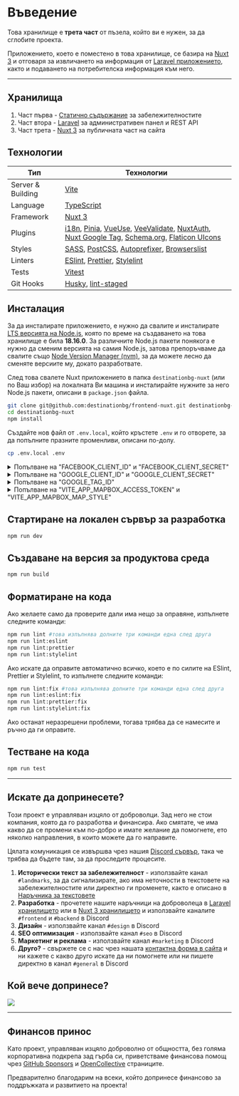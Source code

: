 # Въведение

Това хранилище е **трета част** от пъзела, който ви е нужен, за да сглобите проекта.

Приложението, което е поместено в това хранилище, се базира на [Nuxt 3](https://nuxt.com/) и отговаря за извличането на информация от [Laravel приложението](https://github.com/destinationbg/backend-laravel), както и подаването на потребителска информация към него.

---

## Хранилища

1. Част първа - [Статично съдържание](https://github.com/destinationbg/static-contents) за забележителностите
1. Част втора - [Laravel](https://github.com/destinationbg/backend-laravel) за административен панел и REST API
1. Част трета - [Nuxt 3](https://github.com/destinationbg/frontend-nuxt) за публичната част на сайта

## Технологии

| Тип               | Технологии                                                                                                                                                                                                                                                                                                                                                                                                                                                                                                  |
| ----------------- | ----------------------------------------------------------------------------------------------------------------------------------------------------------------------------------------------------------------------------------------------------------------------------------------------------------------------------------------------------------------------------------------------------------------------------------------------------------------------------------------------------------- |
| Server & Building | [Vite](https://npmjs.com/package/vite)                                                                                                                                                                                                                                                                                                                                                                                                                                                                      |
| Language          | [TypeScript](https://npmjs.com/package/typescript)                                                                                                                                                                                                                                                                                                                                                                                                                                                          |
| Framework         | [Nuxt 3](https://npmjs.com/package/nuxt)                                                                                                                                                                                                                                                                                                                                                                                                                                                                    |
| Plugins           | [i18n](https://npmjs.com/package/@nuxtjs/i18n), [Pinia](https://npmjs.com/package/pinia), [VueUse](https://npmjs.com/package/@vueuse/nuxt), [VeeValidate](https://npmjs.com/package/vee-validate), [NuxtAuth](https://npmjs.com/package/@sidebase/nuxt-auth), [Nuxt Google Tag](https://npmjs.com/package/nuxt-gtag), [Schema.org](https://npmjs.com/package/nuxt-schema-org), [Flaticon UIcons](https://npmjs.com/package/@flaticon/flaticon-uicons) |
| Styles            | [SASS](https://npmjs.com/package/sass), [PostCSS](https://npmjs.com/package/postcss), [Autoprefixer](https://npmjs.com/package/autoprefixer), [Browserslist](https://npmjs.com/package/browserslist)                                                                                                                                                                                                                                                                                                        |
| Linters           | [ESlint](https://npmjs.com/package/eslint), [Prettier](https://npmjs.com/package/prettier), [Stylelint](https://npmjs.com/package/stylelint)                                                                                                                                                                                                                                                                                                                                                                |
| Tests             | [Vitest](https://npmjs.com/package/vitest)                                                                                                                                                                                                                                                                                                                                                                                                                                                                  |
| Git Hooks         | [Husky](https://npmjs.com/package/husky), [lint-staged](https://npmjs.com/package/lint-staged)                                                                                                                                                                                                                                                                                                                                                                                                              |

## Инсталация

За да инсталирате приложението, е нужно да свалите и инсталирате [LTS версията на Node.js](https://nodejs.org/en/download), която по време на създаването на това хранилище е била **18.16.0**. За различните Node.js пакети понякога е нужно да сменим версията на самия Node.js, затова препоръчваме да свалите също [Node Version Manager (nvm)](https://github.com/nvm-sh/nvm), за да можете лесно да сменяте версиите му, докато разработвате.

След това свалете Nuxt приложението в папка `destinationbg-nuxt` (или по Ваш избор) на локалната Ви машина и инсталирайте нужните за него Node.js пакети, описани в `package.json` файла.

```bash
git clone git@github.com:destinationbg/frontend-nuxt.git destinationbg-nuxt
cd destinationbg-nuxt
npm install
```

Създайте нов файл от `.env.local`, който кръстете `.env` и го отворете, за да попълните празните променливи, описани по-долу.

```bash
cp .env.local .env
```

<details>
<summary>Попълване на "FACEBOOK_CLIENT_ID" и "FACEBOOK_CLIENT_SECRET"</summary>

Създайте собствено приложение в [сайта на Facebook за разработчици](https://developers.facebook.com/apps/). Отворете го и идете на **Settings** > **Basic**, от където трябва да вземете **App ID** за `FACEBOOK_CLIENT_ID` и **App secret** за `FACEBOOK_CLIENT_SECRET`.

</details>

<details>
<summary>Попълване на "GOOGLE_CLIENT_ID" и "GOOGLE_CLIENT_SECRET"</summary>

Създайте собствен проект в [сайта на Google Console за разработчици](https://console.cloud.google.com/projectcreate), след което го изберете и отидете на [Credentials](https://console.cloud.google.com/apis/credentials) страницата, от където кликнете на **CREATE CREDENTIALS** и изберете **OAuth client ID**. Изберете, че става въпрос за уеб приложение и задължително добавете унифициран идентификатор на ресурс (URI) в секцията **Authorized redirect URIs**, който да отговаря на `http://localhost:3000/api/auth/callback/google`.

Върнете се на **Credentials** страницата и от там отворете новосъздаденото **OAuth 2.0 Client ID**, от където трябва да вземете **Client ID** за `GOOGLE_CLIENT_ID` и **Client secret** за `GOOGLE_CLIENT_SECRET`.

</details>

<details>
<summary>Попълване на "GOOGLE_TAG_ID"</summary>

Създайте собствен акаунт в [сайта на Google Analytics](https://analytics.google.com/analytics/web/), към който трябва да закачите **Property**, от което вече да вземете **Measurement ID**, намиращо се в **Admin** > **Account** (създаденият от Вас акаунт) > **Property** (създаденото от Вас свойство) > **Data Streams**.

</details>

<details>
<summary>Попълване на "VITE_APP_MAPBOX_ACCESS_TOKEN" и "VITE_APP_MAPBOX_MAP_STYLE"</summary>

Създайте собствен акаунт в [сайта на Mapbox](https://account.mapbox.com/), след което използвайте **Default public token** за `VITE_APP_MAPBOX_ACCESS_TOKEN`.

Променливата `VITE_APP_MAPBOX_MAP_STYLE` вече е попълнена, но все пак, ако искате да експериментирате със собствен стил на картата, е нужно да отидете в [Mapbox Studio](https://studio.mapbox.com/). В горния ляв ъгъл на страницата кликнете на трите точки, за да се разпъне падащо меню и от там копирайте **Style URL** линка, който се е генерирал.

</details>

## Стартиране на локален сървър за разработка

```bash
npm run dev
```

## Създаване на версия за продуктова среда

```bash
npm run build
```

## Форматиране на кода

Ако желаете само да проверите дали има нещо за оправяне, изпълнете следните команди:

```bash
npm run lint #това изпълнява долните три команди една след друга
npm run lint:eslint
npm run lint:prettier
npm run lint:stylelint
```

Ако искате да оправите автоматично всичко, което е по силите на ESlint, Prettier и Stylelint, то изпълнете следните команди:

```bash
npm run lint:fix #това изпълнява долните три команди една след друга
npm run lint:eslint:fix
npm run lint:prettier:fix
npm run lint:stylelint:fix
```

Ако останат неразрешени проблеми, тогава трябва да се намесите и ръчно да ги оправите.

## Тестване на кода

```bash
npm run test
```

---

## Искате да допринесете?

Този проект е управляван изцяло от доброволци. Зад него не стои компания, която да го разработва и финансира. Ако смятате, че има какво да се промени към по-добро и имате желание да помогнете, ето няколко направления, в които можете да го направите.

Цялата комуникация се извършва чрез нашия [Discord сървър](https://discord.gg/NMRjZ4FdPs), така че трябва да бъдете там, за да проследите процесите.

1. **Исторически текст за забележителност** - използвайте канал `#landmarks`, за да сигнализирате, ако има неточности в текстовете на забележителностите или директно ги променете, както е описано в [Наръчника за текстовете](https://github.com/destinationbg/static-contents/blob/main/.github/CONTRIBUTING.md)
1. **Разработка** - прочетете нашите наръчници на доброволеца в [Laravel хранилището](https://github.com/destinationbg/backend-laravel/blob/main/.github/CONTRIBUTING.md) или в [Nuxt 3 хранилището](https://github.com/destinationbg/frontend-nuxt/blob/main/.github/CONTRIBUTING.md) и използвайте каналите `#frontend` и `#backend` в Discord
1. **Дизайн** - използвайте канал `#design` в Discord
1. **SEO оптимизация** - използвайте канал `#seo` в Discord
1. **Маркетинг и реклама** - използвайте канал `#marketing` в Discord
1. **Друго?** - свържете се с нас чрез нашата [контактна форма в сайта](https://destination.bg/contact) и ни кажете с какво друго искате да ни помогнете или ни пишете директно в канал `#general` в Discord

## Кой вече допринесе?

<a href="https://github.com/destinationbg/frontend-nuxt/graphs/contributors"><img src="https://opencollective.com/destinationbg/contributors.svg?width=890" /></a>

---

## Финансов принос

Като проект, управляван изцяло доброволно от общността, без голяма корпоративна подкрепа зад гърба си, приветстваме финансова помощ чрез [GitHub Sponsors](https://github.com/sponsors/destinationbg) и [OpenCollective](https://opencollective.com/destinationbg) страниците.

Предварително благодарим на всеки, който допринесе финансово за поддръжката и развитието на проекта!
